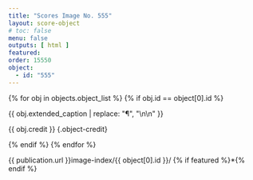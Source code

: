 ```yaml
---
title: "Scores Image No. 555"
layout: score-object
# toc: false
menu: false
outputs: [ html ]
featured: 
order: 15550
object:
  - id: "555"
---
```


{% for obj in objects.object_list %}
{% if obj.id == object[0].id %}

{{ obj.extended_caption | replace: "¶", "\n\n" }}

{{ obj.credit }} {.object-credit}

{% endif %}
{% endfor %}

<div class="object-credit object-url is-print-only">

{{ publication.url }}image-index/{{ object[0].id }}/ {% if featured %}*{% endif %}

</div>
